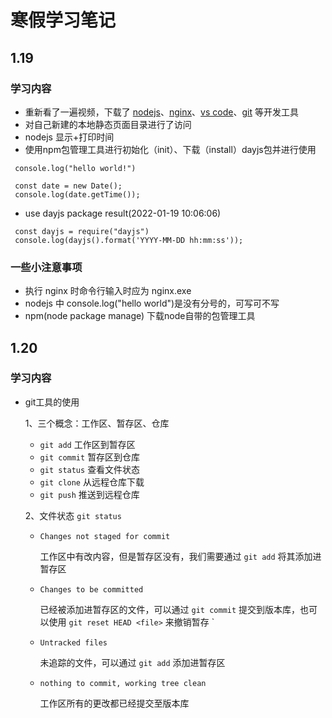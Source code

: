 # 寒假学习笔记
## 1.19
### 学习内容
- 重新看了一遍视频，下载了 [nodejs](https://nodejs.org/en/)、[nginx](https://nginx.org/en/download.html)、[vs code](https://code.visualstudio.com/)、[git](https://git-scm.com/downloads) 等开发工具
- 对自己新建的本地静态页面目录进行了访问
- nodejs 显示+打印时间
- 使用npm包管理工具进行初始化（init）、下载（install）dayjs包并进行使用
```
 console.log("hello world!")

 const date = new Date();
 console.log(date.getTime());
```
- use dayjs package  result(2022-01-19 10:06:06)
```
 const dayjs = require("dayjs")
 console.log(dayjs().format('YYYY-MM-DD hh:mm:ss'));
```

### 一些小注意事项
- 执行 nginx 时命令行输入时应为 nginx.exe
- nodejs 中 console.log("hello world")是没有分号的，可写可不写
- npm(node package manage) 下载node自带的包管理工具 

## 1.20
### 学习内容
- git工具的使用

    1、三个概念：工作区、暂存区、仓库

    - `git add` 工作区到暂存区
    - `git commit` 暂存区到仓库
    - `git status` 查看文件状态
    - `git clone` 从远程仓库下载
    - `git push` 推送到远程仓库

    2、文件状态 `git status`
    - `Changes not staged for commit`

        工作区中有改内容，但是暂存区没有，我们需要通过 `git add` 将其添加进暂存区

    - `Changes to be committed`

        已经被添加进暂存区的文件，可以通过 `git commit` 提交到版本库，也可以使用 `git reset HEAD <file>` 来撤销暂存
`
    - `Untracked files`

        未追踪的文件，可以通过 `git add` 添加进暂存区

    - `nothing to commit, working tree clean`

        工作区所有的更改都已经提交至版本库


